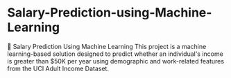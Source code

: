 # Salary-Prediction-using-Machine-Learning
💼 Salary Prediction Using Machine Learning  This project is a machine learning-based solution designed to predict whether an individual's income is greater than $50K per year using demographic and work-related features from the UCI Adult Income Dataset.
